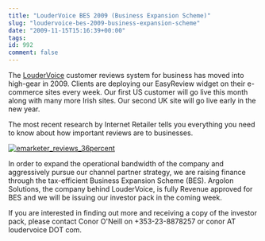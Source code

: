 ```yaml
---
title: "LouderVoice BES 2009 (Business Expansion Scheme)"
slug: "loudervoice-bes-2009-business-expansion-scheme"
date: "2009-11-15T15:16:39+00:00"
tags:
id: 992
comment: false
---
```


The [LouderVoice](http://business.loudervoice.com/) customer reviews system for business has moved into high-gear in 2009\. Clients are deploying our EasyReview widget on their e-commerce sites every week. Our first US customer will go live this month along with many more Irish sites. Our second UK site will go live early in the new year.

The most recent research by Internet Retailer tells you everything you need to know about how important reviews are to businesses.

[![emarketer_reviews_36percent](http://www.argolon.com/wp-content/uploads/2009/11/emarketer_reviews_36percent.gif "emarketer_reviews_36percent")](http://www.argolon.com/wp-content/uploads/2009/11/emarketer_reviews_36percent.gif)

In order to expand the operational bandwidth of the company and aggressively pursue our channel partner strategy, we are raising finance through the tax-efficient Business Expansion Scheme (BES). Argolon Solutions, the company behind LouderVoice, is fully Revenue approved for BES and we will be issuing our investor pack in the coming week.

If you are interested in finding out more and receiving a copy of the investor pack, please contact Conor O'Neill on +353-23-8878257 or conor AT loudervoice DOT com.

